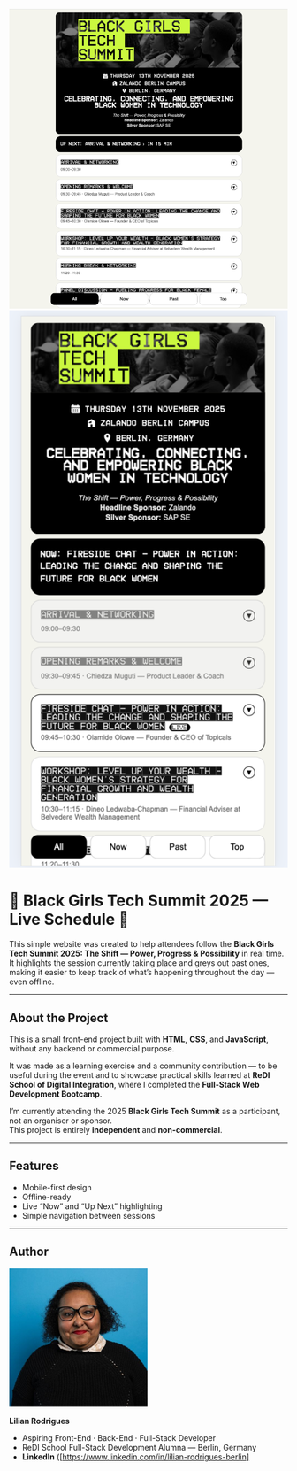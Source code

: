 <p align="center">
  <img src="./images/main-read_me_image.png" alt="Author Pic" width="600"/>
  <img src="./images/main-read_me_mobile_view.png" alt="Author Pic" width="600"/>
</p>

# 🖤 **Black Girls Tech Summit 2025 — Live Schedule** 🖤

This simple website was created to help attendees follow the **Black Girls Tech Summit 2025: The Shift — Power, Progress & Possibility** in real time.  
It highlights the session currently taking place and greys out past ones, making it easier to keep track of what’s happening throughout the day — even offline.

---

## About the Project

This is a small front-end project built with **HTML**, **CSS**, and **JavaScript**, without any backend or commercial purpose.  

It was made as a learning exercise and a community contribution — to be useful during the event and to showcase practical skills learned at **ReDI School of Digital Integration**, where I completed the **Full-Stack Web Development Bootcamp**.

I’m currently attending the 2025 **Black Girls Tech Summit** as a participant, not an organiser or sponsor.  
This project is entirely **independent** and **non-commercial**.

---

## Features

- Mobile-first design  
- Offline-ready  
- Live “Now” and “Up Next” highlighting  
- Simple navigation between sessions  

---

## Author
<p align="left">
  <img src="./images/pic-author.jpg" alt="Author Pic" width="250"/>
</p>

**Lilian Rodrigues**  
- Aspiring Front-End · Back-End · Full-Stack Developer
- ReDI School Full-Stack Development Alumna — Berlin, Germany
- **LinkedIn** ([https://www.linkedin.com/in/lilian-rodrigues-berlin]
